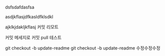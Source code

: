 dsfsdafdasfsa

asdjkflasjdfkasldfklsdkl


ajklkjdakljkflasj
커밋 리모트

커밋 메세지로 커밋
pull 테스트

git checkout -b update-readme
git checkout -b update-readme
수정수정수정